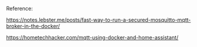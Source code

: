 Reference:

https://notes.lebster.me/posts/fast-way-to-run-a-secured-mosquitto-mqtt-broker-in-the-docker/

https://hometechhacker.com/mqtt-using-docker-and-home-assistant/

